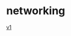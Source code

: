 # networking


[v1](https://github.com/krosshykes/networking/blob/main/echo-server/go-ES/v1/main.go)
